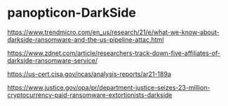 # panopticon-DarkSide

https://www.trendmicro.com/en_us/research/21/e/what-we-know-about-darkside-ransomware-and-the-us-pipeline-attac.html

https://www.zdnet.com/article/researchers-track-down-five-affiliates-of-darkside-ransomware-service/

https://us-cert.cisa.gov/ncas/analysis-reports/ar21-189a

https://www.justice.gov/opa/pr/department-justice-seizes-23-million-cryptocurrency-paid-ransomware-extortionists-darkside
